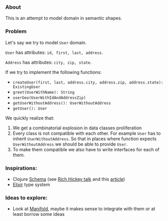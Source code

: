 ### About
This is an attempt to model domain in semantic shapes.

### Problem
Let's say we try to model `User` domain. 

`User` has attributes: `id, first, last, address`.
 
`Address` has attributes: `city, zip, state`.

If we try to implement the following functions:
- `createUser(first, last, address.city, address.zip, address.state): ExistingUser`
- `greet(UserWithName): String`
- `userGeo(UserWithIdAndAddressZip)`
- `getUserWithoutAddress(): UserWithoutAddress`
- `getUser(): User`

We quickly realize that:
1. We get a combinatorial explosion in data classes proliferation
2. Every class is not compatible with each other. For example `User` has to inherit `UserWithoutAddress`. So that in places where function expects `UserWithoutAddress` we should be able to provide `User`.
3. To make them compatible we also have to write interfaces for each of them.

### Inspirations:
- Clojure [Schema](https://github.com/plumatic/schema) (see [Rich Hickey talk](https://www.youtube.com/watch?v=YR5WdGrpoug) and this [article](https://medium.com/@functionalhuman/functional-programing-with-cats-105d666b260e))
- [Elixir](https://elixir-lang.org/) type system

### Ideas to explore:
- Look at [Manifold](http://manifold.systems/docs.html#structural-interfaces), maybe it makes sense to integrate with them or at least borrow some ideas
